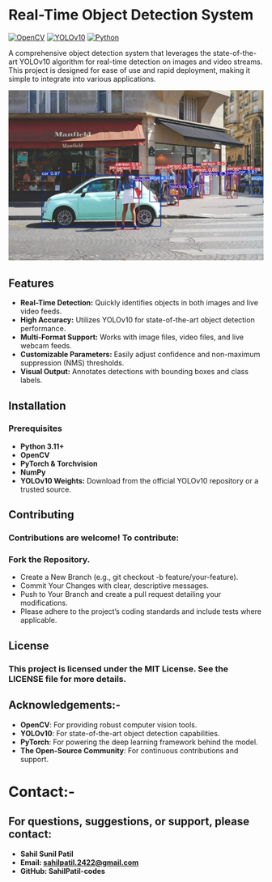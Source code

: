 # Real-Time Object Detection System

[![OpenCV](https://img.shields.io/badge/OpenCV-5.0-green)](https://opencv.org/)
[![YOLOv10](https://img.shields.io/badge/YOLO-v10-blue)](https://github.com/ultralytics/ultralytics)
[![Python](https://img.shields.io/badge/Python-3.11%2B-yellow)](https://www.python.org/)

A comprehensive object detection system that leverages the state-of-the-art YOLOv10 algorithm for real-time detection on images and video streams. This project is designed for ease of use and rapid deployment, making it simple to integrate into various applications.

![Object Detection Demo](demo.png)

## Features

- **Real-Time Detection:** Quickly identifies objects in both images and live video feeds.
- **High Accuracy:** Utilizes YOLOv10 for state-of-the-art object detection performance.
- **Multi-Format Support:** Works with image files, video files, and live webcam feeds.
- **Customizable Parameters:** Easily adjust confidence and non-maximum suppression (NMS) thresholds.
- **Visual Output:** Annotates detections with bounding boxes and class labels.

## Installation

### Prerequisites

- **Python 3.11+**
- **OpenCV**
- **PyTorch & Torchvision**
- **NumPy**
- **YOLOv10 Weights:** Download from the official YOLOv10 repository or a trusted source.

## Contributing
### Contributions are welcome! To contribute:
### Fork the Repository.
- Create a New Branch (e.g., git checkout -b feature/your-feature).
- Commit Your Changes with clear, descriptive messages.
- Push to Your Branch and create a pull request detailing your modifications.
- Please adhere to the project’s coding standards and include tests where applicable.

## License
### This project is licensed under the MIT License. See the LICENSE file for more details.

## Acknowledgements:-
- **OpenCV**: For providing robust computer vision tools.
- **YOLOv10**: For state-of-the-art object detection capabilities.
- **PyTorch**: For powering the deep learning framework behind the model.
- **The Open-Source Community**: For continuous contributions and support.

# Contact:-
## For questions, suggestions, or support, please contact:

- **Sahil Sunil Patil**
- **Email: sahilpatil.2422@gmail.com**
- **GitHub: SahilPatil-codes**

